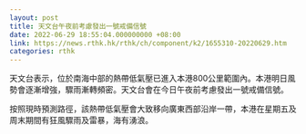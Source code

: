 ```yaml
---
layout: post
title: 天文台午夜前考慮發出一號戒備信號
date: 2022-06-29 18:55:04.000000000 +08:00
link: https://news.rthk.hk/rthk/ch/component/k2/1655310-20220629.htm
categories: rthk
---
```


天文台表示，位於南海中部的熱帶低氣壓已進入本港800公里範圍內。本港明日風勢會逐漸增強，驟雨漸轉頻密。天文台會在今日午夜前考慮發出一號戒備信號。

按照現時預測路徑，該熱帶低氣壓會大致移向廣東西部沿岸一帶，本港在星期五及周末期間有狂風驟雨及雷暴，海有湧浪。
